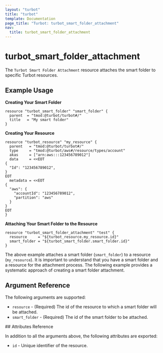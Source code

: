 ```yaml
---
layout: "turbot"
title: "turbot"
template: Documentation
page_title: "Turbot: turbot_smart_folder_attachment"
nav:
  title: turbot_smart_folder_attachment
---
```


# turbot\_smart\_folder\_attachment

The `Turbot Smart Folder Attachment` resource attaches the smart folder to specific Turbot resources.



## Example Usage

**Creating Your Smart Folder**

```hcl
resource "turbot_smart_folder" "smart_folder" {
  parent  = "tmod:@turbot/turbot#/"
  title   = "My smart folder"
}
```

**Creating Your Resource**

```hcl
resource "turbot_resource" "my_resource" {
  parent   = "tmod:@turbot/turbot#/"
  type     = "tmod:@turbot/aws#/resource/types/account"
  akas     = ["arn:aws:::123456789012"]
  data     = <<EOT
{
  "Id": "123456789012",
}
EOT
  metadata = <<EOT
{
  "aws": {
    "accountId": "123456789012",
    "partition": "aws"
  }
}
EOT
}
```

**Attaching Your Smart Folder to the Resource**

```hcl
resource "turbot_smart_folder_attachment" "test" {
  resource     = "${turbot_resource.my_resource.id}" 
  smart_folder = "${turbot_smart_folder.smart_folder.id}"
}
```
The above example attaches a smart folder (`smart_folder`) to a resource (`my_resource`). It is important to understand that you have a smart folder and a resource for the attachment process. The following example provides a systematic approach of creating a smart folder attachment.

## Argument Reference

The following arguments are supported:

- `resource` - (Required) The id of the resource to which a smart folder will be attached.
- `smart_folder` - (Required) The id of the smart folder to be attached.

## Attributes Reference

In addition to all the arguments above, the following attributes are exported:

- `id` - Unique identifier of the resource.
